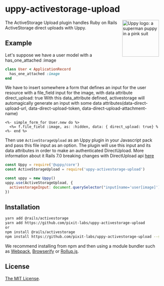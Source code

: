 # uppy-activestorage-upload

<img src="https://uppy.io/images/logos/uppy-dog-head-arrow.svg" width="120" alt="Uppy logo: a superman puppy in a pink suit" align="right">

The ActiveStorage Upload plugin handles Ruby on Rails ActiveStorage direct uploads with Uppy.

## Example
Let's suppose we have a user model with a has_one_attached :image

```ruby
class User < ApplicationRecord
  has_one_attached :image
end
```

We have to insert somewhere a form that defines an input for the user resource with a file_field input for the image, with data attribute direct_upload: true
With this data_attribute defined, activestorage will automagically generate an input with some data attributes(data-direct-upload-url,  data-direct-upload-token, data-direct-upload-attachment-name)
```erb
<%- simple_form_for User.new do %>
  <%= f.file_field :image, as: :hidden, data: { direct_upload: true} %
<%- end %>
```

Then use `ActiveStorageUpload` as an Uppy plugin in your Javascript pack and pass this file input as an option.
The plugin will use this input and its data attributes in order to make an authenticated DirectUpload.
More information about it Rails 7.0 breaking changes with DirectUpload api [here](https://edgeguides.rubyonrails.org/active_storage_overview.html#integrating-with-libraries-or-frameworks)

```js
const Uppy = require('@uppy/core')
const ActiveStorageUpload = require('uppy-activestorage-upload')

const uppy = new Uppy()
uppy.use(ActiveStorageUpload, {
  activestorageInput: document.querySelector("input[name='user[image]']")
})
```

## Installation

```bash
yarn add @rails/activestorage
yarn add https://github.com/pixit-labs/uppy-activestorage-upload
or
npm install @rails/activestorage
npm install https://github.com/pixit-labs/uppy-activestorage-upload --save
```

We recommend installing from npm and then using a module bundler such as [Webpack](http://webpack.github.io/), [Browserify](http://browserify.org/) or [Rollup.js](http://rollupjs.org/).

## License

[The MIT License](./LICENSE).
